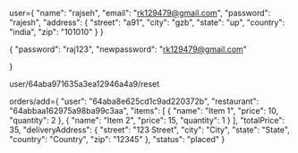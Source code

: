 user={
  "name": "rajseh",
  "email": "rk129479@gmail.com",
  "password": "rajesh",
  "address": {
    "street": "a91",
    "city": "gzb",
    "state": "up",
    "country": "india",
    "zip": "101010"
  }
}

{
  "password": "raj123",
  "newpassword": "rk129479@gmail.com"
 
}

user/64aba971635a3ea12946a4a9/reset



orders/add={
  "user": "64aba8e625cd1c9ad220372b",
  "restaurant": "64abbaa162975a98ba99c3aa",
  "items": [
    {
      "name": "Item 1",
      "price": 10,
      "quantity": 2
    },
    {
      "name": "Item 2",
      "price": 15,
      "quantity": 1
    }
  ],
  "totalPrice": 35,
  "deliveryAddress": {
    "street": "123 Street",
    "city": "City",
    "state": "State",
    "country": "Country",
    "zip": "12345"
  },
  "status": "placed"
}